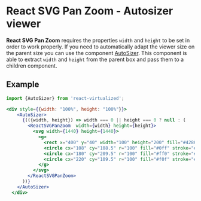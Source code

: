 # React SVG Pan Zoom - Autosizer viewer

**React SVG Pan Zoom** requires the properties `width` and `height` to be set in order to work properly. 
If you need to automatically adapt the viewer size on the parent size you can use the component [AutoSizer](https://github.com/bvaughn/react-virtualized/blob/master/docs/AutoSizer.md).
This component is able to extract `width` and `height` from the parent box and pass them to a children component. 

## Example
```jsx harmony
import {AutoSizer} from 'react-virtualized';

<div style={{width: "100%", height: "100%"}}>
    <AutoSizer>
      {(({width, height}) => width === 0 || height === 0 ? null : (
        <ReactSVGPanZoom  width={width} height={height}>
          <svg width={1440} height={1440}>
            <g>
              <rect x="400" y="40" width="100" height="200" fill="#4286f4" stroke="#f4f142"/>
              <circle cx="108" cy="108.5" r="100" fill="#0ff" stroke="#0ff"/>
              <circle cx="180" cy="209.5" r="100" fill="#ff0" stroke="#ff0"/>
              <circle cx="220" cy="109.5" r="100" fill="#f0f" stroke="#f0f"/>
            </g>
          </svg>
        </ReactSVGPanZoom>
      ))}
    </AutoSizer>
  </div>
```
